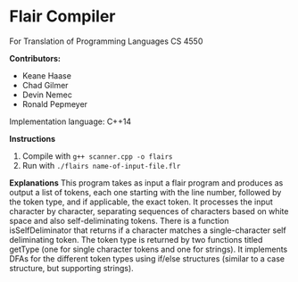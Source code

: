 Flair Compiler
==============
    
For Translation of Programming Languages CS 4550
    
**Contributors:**
* Keane Haase
* Chad Gilmer
* Devin Nemec
* Ronald Pepmeyer
    
Implementation language: C++14
    
**Instructions**
    
1. Compile with `g++ scanner.cpp -o flairs`
2. Run with `./flairs name-of-input-file.flr`
    
**Explanations**
This program takes as input a flair program and produces as 
output a list of tokens, each one starting with the line 
number, followed by the token type, and if applicable, the 
exact token. It processes the input character by character, 
separating sequences of characters based on white space and 
also self-deliminating tokens. There is a function 
isSelfDeliminator that returns if a character matches a 
single-character self deliminating token. The token 
type is returned by two functions titled getType (one for
 single character tokens and one for strings). It 
implements DFAs for the different token types using if/else 
structures (similar to a case structure, but supporting strings). 
